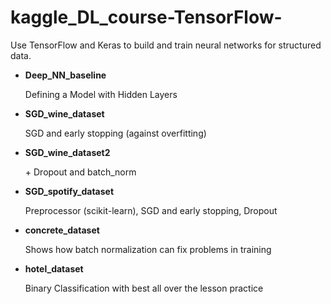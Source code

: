 # kaggle_DL_course-TensorFlow-
Use TensorFlow and Keras to build and train neural networks for structured data.

- **Deep_NN_baseline**

  Defining a Model with Hidden Layers

- **SGD_wine_dataset**

  SGD and early stopping (against overfitting)
  
- **SGD_wine_dataset2**

  \+ Dropout and batch_norm

- **SGD_spotify_dataset**

  Preprocessor (scikit-learn), SGD and early stopping, Dropout

- **concrete_dataset**

  Shows how batch normalization can fix problems in training

- **hotel_dataset**

  Binary Classification with best all over the lesson practice
